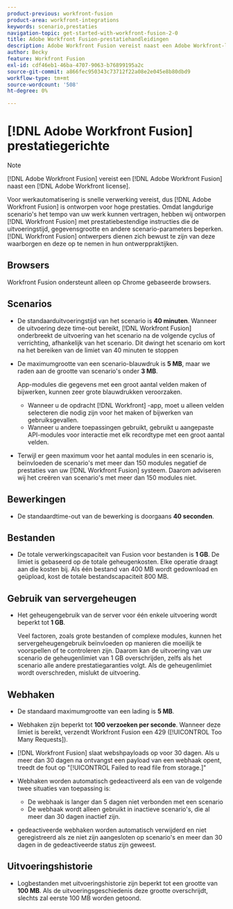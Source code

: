 ```yaml
---
product-previous: workfront-fusion
product-area: workfront-integrations
keywords: scenario,prestaties
navigation-topic: get-started-with-workfront-fusion-2-0
title: Adobe Workfront Fusion-prestatiehandleidingen
description: Adobe Workfront Fusion vereist naast een Adobe Workfront-licentie een Adobe Workfront Fusion-licentie.
author: Becky
feature: Workfront Fusion
exl-id: cdf46eb1-46ba-4707-9063-b76899195a2c
source-git-commit: a866fec950343c73712f22a08e2e045e8b80dbd9
workflow-type: tm+mt
source-wordcount: '508'
ht-degree: 0%

---
```


# [!DNL Adobe Workfront Fusion] prestatiegerichte

>[!NOTE]
>
>[!DNL Adobe Workfront Fusion] vereist een [!DNL Adobe Workfront Fusion] naast een [!DNL Adobe Workfront license].

Voor werkautomatisering is snelle verwerking vereist, dus [!DNL Adobe Workfront Fusion] is ontworpen voor hoge prestaties. Omdat langdurige scenario&#39;s het tempo van uw werk kunnen vertragen, hebben wij ontworpen [!DNL Workfront Fusion] met prestatiebestendige instructies die de uitvoeringstijd, gegevensgrootte en andere scenario-parameters beperken. [!DNL Workfront Fusion] ontwerpers dienen zich bewust te zijn van deze waarborgen en deze op te nemen in hun ontwerppraktijken.

## Browsers

Workfront Fusion ondersteunt alleen op Chrome gebaseerde browsers.

## Scenarios

* De standaarduitvoeringstijd van het scenario is **40 minuten**. Wanneer de uitvoering deze time-out bereikt, [!DNL Workfront Fusion] onderbreekt de uitvoering van het scenario na de volgende cyclus of verrichting, afhankelijk van het scenario. Dit dwingt het scenario om kort na het bereiken van de limiet van 40 minuten te stoppen
* De maximumgrootte van een scenario-blauwdruk is **5 MB**, maar we raden aan de grootte van scenario&#39;s onder **3 MB**.

  App-modules die gegevens met een groot aantal velden maken of bijwerken, kunnen zeer grote blauwdrukken veroorzaken.

   * Wanneer u de opdracht [!DNL Workfront] -app, moet u alleen velden selecteren die nodig zijn voor het maken of bijwerken van gebruiksgevallen.
   * Wanneer u andere toepassingen gebruikt, gebruikt u aangepaste API-modules voor interactie met elk recordtype met een groot aantal velden.

* Terwijl er geen maximum voor het aantal modules in een scenario is, beïnvloeden de scenario&#39;s met meer dan 150 modules negatief de prestaties van uw [!DNL Workfront Fusion] systeem. Daarom adviseren wij het creëren van scenario&#39;s met meer dan 150 modules niet.

## Bewerkingen

* De standaardtime-out van de bewerking is doorgaans **40 seconden**.

<!--
* The operation timeout for calls to Adobe Workfront is **120 seconds**.
-->

## Bestanden

* De totale verwerkingscapaciteit van Fusion voor bestanden is **1 GB**. De limiet is gebaseerd op de totale geheugenkosten. Elke operatie draagt aan die kosten bij. Als één bestand van 400 MB wordt gedownload en geüpload, kost de totale bestandscapaciteit 800 MB.

## Gebruik van servergeheugen

* Het geheugengebruik van de server voor één enkele uitvoering wordt beperkt tot **1 GB**.

  Veel factoren, zoals grote bestanden of complexe modules, kunnen het servergeheugengebruik beïnvloeden op manieren die moeilijk te voorspellen of te controleren zijn. Daarom kan de uitvoering van uw scenario de geheugenlimiet van 1 GB overschrijden, zelfs als het scenario alle andere prestatiegaranties volgt. Als de geheugenlimiet wordt overschreden, mislukt de uitvoering.

## Webhaken

* De standaard maximumgrootte van een lading is **5 MB**.
* Webhaken zijn beperkt tot **100 verzoeken per seconde**. Wanneer deze limiet is bereikt, verzendt Workfront Fusion een 429 ([!UICONTROL Too Many Requests]).
* [!DNL Workfront Fusion] slaat webshpayloads op voor 30 dagen. Als u meer dan 30 dagen na ontvangst een payload van een webhaak opent, treedt de fout op &quot;[!UICONTROL Failed to read file from storage.]&quot;
* Webhaken worden automatisch gedeactiveerd als een van de volgende twee situaties van toepassing is:

   * De webhaak is langer dan 5 dagen niet verbonden met een scenario
   * De webhaak wordt alleen gebruikt in inactieve scenario&#39;s, die al meer dan 30 dagen inactief zijn.

* gedeactiveerde webhaken worden automatisch verwijderd en niet geregistreerd als ze niet zijn aangesloten op scenario&#39;s en meer dan 30 dagen in de gedeactiveerde status zijn geweest.

## Uitvoeringshistorie

* Logbestanden met uitvoeringshistorie zijn beperkt tot een grootte van **100 MB**. Als de uitvoeringsgeschiedenis deze grootte overschrijdt, slechts zal eerste 100 MB worden getoond.

